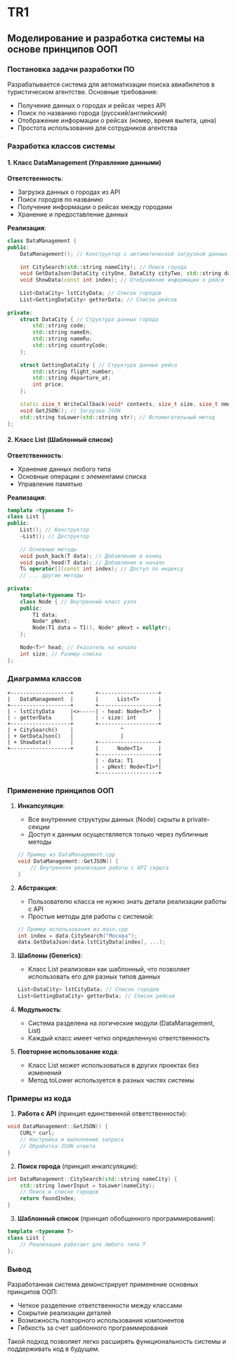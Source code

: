 # TR1
## Моделирование и разработка системы на основе принципов ООП

### Постановка задачи разработки ПО

Разрабатывается система для автоматизации поиска авиабилетов в туристическом агентстве. Основные требования:
- Получение данных о городах и рейсах через API
- Поиск по названию города (русский/английский)
- Отображение информации о рейсах (номер, время вылета, цена)
- Простота использования для сотрудников агентства

### Разработка классов системы

#### 1. Класс DataManagement (Управление данными)

**Ответственность**:
- Загрузка данных о городах из API
- Поиск городов по названию
- Получение информации о рейсах между городами
- Хранение и предоставление данных

**Реализация**:
```cpp
class DataManagement {
public:
    DataManagement(); // Конструктор с автоматической загрузкой данных
    
    int CitySearch(std::string nameCity); // Поиск города
    void GetDataJson(DataCity cityOne, DataCity cityTwo, std::string dataTime); // Получение данных о рейсах
    void ShowData(const int index); // Отображение информации о рейсе
    
    List<DataCity> lstCityData; // Список городов
    List<GettingDataCity> getterData; // Список рейсов
    
private:
    struct DataCity { // Структура данных города
        std::string code;
        std::string nameEn;
        std::string nameRu;
        std::string countryCode;
    };
    
    struct GettingDataCity { // Структура данных рейса
        std::string flight_number;
        std::string departure_at;
        int price;
    };
    
    static size_t WriteCallback(void* contents, size_t size, size_t nmemb, std::string* output);
    void GetJSON(); // Загрузка JSON
    std::string toLower(std::string str); // Вспомогательный метод
};
```

#### 2. Класс List (Шаблонный список)

**Ответственность**:
- Хранение данных любого типа
- Основные операции с элементами списка
- Управление памятью

**Реализация**:
```cpp
template <typename T>
class List {
public:
    List(); // Конструктор
    ~List(); // Деструктор
    
    // Основные методы
    void push_back(T data); // Добавление в конец
    void push_head(T data); // Добавление в начало
    T& operator[](const int index); // Доступ по индексу
    // ... другие методы
    
private:
    template<typename T1>
    class Node { // Внутренний класс узла
    public:
        T1 data;
        Node* pNext;
        Node(T1 data = T1(), Node* pNext = nullptr);
    };
    
    Node<T>* head; // Указатель на начало
    int size; // Размер списка
};
```

### Диаграмма классов

```
+-------------------+       +-------------------+
|   DataManagement  |       |      List<T>      |
+-------------------+       +-------------------+
| - lstCityData     |<>-----| - head: Node<T>*  |
| - getterData      |       | - size: int       |
+-------------------+       +-------------------+
| + CitySearch()    |               ^
| + GetDataJson()   |               |
| + ShowData()      |       +-------------------+
+-------------------+       |      Node<T1>     |
                            +-------------------+
                            | - data: T1        |
                            | - pNext: Node<T1>*|
                            +-------------------+
```

### Применение принципов ООП

1. **Инкапсуляция**:
   - Все внутренние структуры данных (Node) скрыты в private-секции
   - Доступ к данным осуществляется только через публичные методы
   ```cpp
   // Пример из DataManagement.cpp
   void DataManagement::GetJSON() {
       // Внутренняя реализация работы с API скрыта
   }
   ```

2. **Абстракция**:
   - Пользователю класса не нужно знать детали реализации работы с API
   - Простые методы для работы с системой:
   ```cpp
   // Пример использования из main.cpp
   int index = data.CitySearch("Москва");
   data.GetDataJson(data.lstCityData[index], ...);
   ```

3. **Шаблоны (Generics)**:
   - Класс List реализован как шаблонный, что позволяет использовать его для разных типов данных
   ```cpp
   List<DataCity> lstCityData; // Список городов
   List<GettingDataCity> getterData; // Список рейсов
   ```

4. **Модульность**:
   - Система разделена на логические модули (DataManagement, List)
   - Каждый класс имеет четко определенную ответственность

5. **Повторное использование кода**:
   - Класс List может использоваться в других проектах без изменений
   - Метод toLower используется в разных частях системы

### Примеры из кода

1. **Работа с API** (принцип единственной ответственности):
```cpp
void DataManagement::GetJSON() {
    CURL* curl;
    // Настройка и выполнение запроса
    // Обработка JSON ответа
}
```

2. **Поиск города** (принцип инкапсуляции):
```cpp
int DataManagement::CitySearch(std::string nameCity) {
    std::string lowerInput = toLower(nameCity);
    // Поиск в списке городов
    return foundIndex;
}
```

3. **Шаблонный список** (принцип обобщенного программирования):
```cpp
template <typename T>
class List {
    // Реализация работает для любого типа T
};
```

### Вывод

Разработанная система демонстрирует применение основных принципов ООП:
- Четкое разделение ответственности между классами
- Сокрытие реализации деталей
- Возможность повторного использования компонентов
- Гибкость за счет шаблонного программирования

Такой подход позволяет легко расширять функциональность системы и поддерживать код в будущем.
